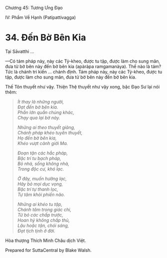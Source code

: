  

Chương 45: Tương Ưng Ðạo

IV: Phẩm Về Hạnh (Patipattivagga)

# 34\. Ðến Bờ Bên Kia

Tại Sāvatthi …

—Có tám pháp này, này các Tỷ-kheo, được tu tập, được làm cho sung mãn, đưa từ bờ bên này đến bờ bên kia (apàràpa ramgamanàya). Thế nào là tám? Tức là chánh tri kiến … chánh định. Tám pháp này, này các Tỷ-kheo, được tu tập, được làm cho sung mãn, đưa từ bờ bên này đến bờ bên kia.

Thế Tôn thuyết như vậy. Thiện Thệ thuyết như vậy xong, bậc Ðạo Sư lại nói thêm:

> _Ít thay là những người,  
> Ðạt đến bờ bên kia.  
> Phần lớn quần chúng khác,  
> Chạy qua lại bờ này._
> 
> _Những ai theo thuyết giảng,  
> Chánh pháp khéo tuyên thuyết,  
> Họ đến bờ bên kia,  
> Khéo vượt cảnh giới Ma._
> 
> _Ðoạn tận các hắc pháp,  
> Bậc trí tu bạch pháp,  
> Bỏ nhà, sống không nhà,  
> Trong độc cư, khó lạc._
> 
> _Ở đây, muốn hưởng lạc,  
> Hãy bỏ mọi dục vọng,  
> Bậc trí tự thanh lọc,  
> Tự tâm khỏi phiền não._
> 
> _Những ai khéo tu tập,  
> Chánh tâm trong giác chi,  
> Từ bỏ các chấp trước,  
> Hoan hỷ không chấp thủ,  
> Lậu hoặc tận, chói sáng,  
> Ðạt tịch tịnh ở đời._

Hòa thượng Thích Minh Châu dịch Việt.

Prepared for SuttaCentral by Blake Walsh.